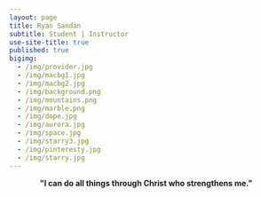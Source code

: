 ```yaml
---
layout: page
title: Ryan Sandan
subtitle: Student | Instructor
use-site-title: true
published: true
bigimg:
  - /img/provider.jpg
  - /img/macbg1.jpg
  - /img/macbg2.jpg
  - /img/background.png
  - /img/mountains.png
  - /img/marble.png	
  - /img/dope.jpg	
  - /img/aurora.jpg	
  - /img/space.jpg	
  - /img/starry3.jpg	
  - /img/pinteresty.jpg	
  - /img/starry.jpg
---
```



<div style="text-align:center">
<strong> "I can do all things through Christ who strengthens me." </strong> &nbsp;&nbsp; 
</div>
